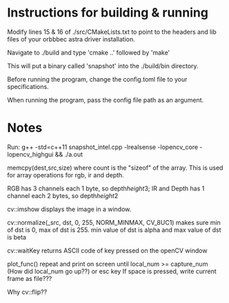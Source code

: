 # Instructions for building & running

Modify lines 15 & 16 of ./src/CMakeLists.txt to point to the headers and lib files of your orbbbec astra driver installation.

Navigate to ./build and type 'cmake ..' followed by 'make'

This will put a binary called 'snapshot' into the ./build/bin directory.

Before running the program, change the config.toml file to your specifications.

When running the program, pass the config file path as an argument.

# Notes

Run: g++ -std=c++11 snapshot_intel.cpp -lrealsense -lopencv_core -lopencv_highgui && ./a.out

memcpy(dest,src,size) where count is the "sizeof" of the array. This is used for array operations for rgb, ir and depth.

RGB has 3 channels each 1 byte, so depth*height*3; IR and Depth has 1 channel each 2 bytes, so depth*height*2

cv::imshow displays the image in a window.

cv::normalize(_src, dst, 0, 255, NORM_MINMAX, CV_8UC1) makes sure min of dst is 0, max of dst is 255. 
min value of dst is alpha and max value of dst is beta

cv::waitKey returns ASCII code of key pressed on the openCV window

plot_func() repeat and print on screen until local_num >= capture_num (How did local_num go up??) or esc key
If space is pressed, write current frame as file???

Why cv::flip?? 
